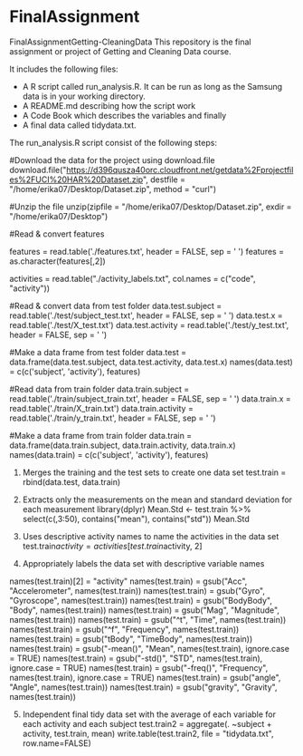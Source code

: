 # FinalAssignment

FinalAssignmentGetting-CleaningData
This repository is the final assignment or project of Getting and Cleaning Data course.

It includes the following files:

* A R script called run_analysis.R. It can be run as long as the Samsung data is in your working directory.
* A README.md describing how the script work
* A Code Book which describes the variables and finally
* A final data called tidydata.txt.

The run_analysis.R script consist of the following steps:

#Download the data for the project using download.file
download.file("https://d396qusza40orc.cloudfront.net/getdata%2Fprojectfiles%2FUCI%20HAR%20Dataset.zip", destfile = "/home/erika07/Desktop/Dataset.zip", method = "curl")

#Unzip the file 
unzip(zipfile = "/home/erika07/Desktop/Dataset.zip", exdir = "/home/erika07/Desktop")

#Read & convert features

features = read.table('./features.txt', header = FALSE, sep = ' ') 
features = as.character(features[,2])

activities = read.table("./activity_labels.txt", col.names = c("code", "activity"))

#Read & convert data from test folder 
data.test.subject = read.table('./test/subject_test.txt', header = FALSE, sep = ' ') 
data.test.x = read.table('./test/X_test.txt') 
data.test.activity = read.table('./test/y_test.txt', header = FALSE, sep = ' ')

#Make a data frame from test folder 
data.test = data.frame(data.test.subject, data.test.activity, data.test.x) 
names(data.test) = c(c('subject', 'activity'), features)

#Read data from train folder 
data.train.subject = read.table('./train/subject_train.txt', header = FALSE, sep = ' ') 
data.train.x = read.table('./train/X_train.txt') 
data.train.activity = read.table('./train/y_train.txt', header = FALSE, sep = ' ')

#Make a data frame from train folder 
data.train = data.frame(data.train.subject, data.train.activity, data.train.x) 
names(data.train) = c(c('subject', 'activity'), features)


1. Merges the training and the test sets to create one data set
test.train = rbind(data.test, data.train)

2. Extracts only the measurements on the mean and standard deviation for each measurement
library(dplyr) 
Mean.Std <- test.train %>% select(c(,3:50), contains("mean"), contains("std")) 
Mean.Std

3. Uses descriptive activity names to name the activities in the data set
test.train$activity = activities[test.train$activity, 2]

4. Appropriately labels the data set with descriptive variable names

names(test.train)[2] = "activity" 
names(test.train) = gsub("Acc", "Accelerometer", names(test.train)) 
names(test.train) = gsub("Gyro", "Gyroscope", names(test.train)) 
names(test.train) = gsub("BodyBody", "Body", names(test.train)) 
names(test.train) = gsub("Mag", "Magnitude", names(test.train)) 
names(test.train) = gsub("^t", "Time", names(test.train)) 
names(test.train) = gsub("^f", "Frequency", names(test.train)) 
names(test.train) = gsub("tBody", "TimeBody", names(test.train)) 
names(test.train) = gsub("-mean()", "Mean", names(test.train), ignore.case = TRUE) 
names(test.train) = gsub("-std()", "STD", names(test.train), ignore.case = TRUE) 
names(test.train) = gsub("-freq()", "Frequency", names(test.train), ignore.case = TRUE) 
names(test.train) = gsub("angle", "Angle", names(test.train)) 
names(test.train) = gsub("gravity", "Gravity", names(test.train))

5. Independent final tidy data set with the average of each variable for each activity and each subject
test.train2 = aggregate(. ~subject + activity, test.train, mean) write.table(test.train2, file = "tidydata.txt", row.name=FALSE)
